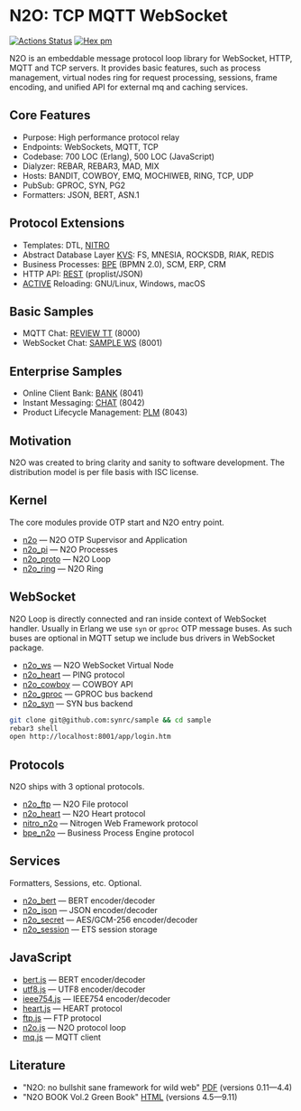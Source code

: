 # N2O: TCP MQTT WebSocket

[![Actions Status](https://github.com/synrc/n2o/workflows/mix/badge.svg)](https://github.com/synrc/n2o/actions)
[![Hex pm](http://img.shields.io/hexpm/v/n2o.svg?style=flat)](https://hex.pm/packages/n2o)

N2O is an embeddable message protocol loop library for WebSocket, HTTP, MQTT
and TCP servers. It provides basic features, such as process management,
virtual nodes ring for request processing, sessions, frame encoding, and
unified API for external mq and caching services.

## Core Features

* Purpose: High performance protocol relay
* Endpoints: WebSockets, MQTT, TCP
* Codebase: 700 LOC (Erlang), 500 LOC (JavaScript)
* Dialyzer: REBAR, REBAR3, MAD, MIX
* Hosts: BANDIT, COWBOY, EMQ, MOCHIWEB, RING, TCP, UDP
* PubSub: GPROC, SYN, PG2
* Formatters: JSON, BERT, ASN.1

## Protocol Extensions

* Templates: DTL, [NITRO](https://nitro.n2o.dev)
* Abstract Database Layer [KVS](https://kvs.n2o.dev"): FS, MNESIA, ROCKSDB, RIAK, REDIS
* Business Processes: [BPE](https://bpe.n2o.dev) (BPMN 2.0), SCM, ERP, CRM
* HTTP API: [REST](https://rest.n2o.dev) (proplist/JSON)
* [ACTIVE](https://active.n2o.dev) Reloading: GNU/Linux, Windows, macOS

## Basic Samples

* MQTT Chat: [REVIEW TT](https://review.n2o.dev) (8000)
* WebSocket Chat: [SAMPLE WS](https://sample.n2o.dev) (8001)

## Enterprise Samples

* Online Client Bank: [BANK](https://fin.erp.uno) (8041)
* Instant Messaging: [CHAT](https://chat.n2o.dev) (8042)
* Product Lifecycle Management: [PLM](https://plm.erp.uno) (8043)

## Motivation

N2O was created to bring clarity and sanity to software development.
The distribution model is per file basis with ISC license.

## Kernel

The core modules provide OTP start and N2O entry point.

* [n2o](https://ws.n2o.dev/man/n2o.htm) — N2O OTP Supervisor and Application
* [n2o_pi](https://ws.n2o.dev/man/n2o_pi.htm) — N2O Processes
* [n2o_proto](https://ws.n2o.dev/man/n2o_proto.htm) — N2O Loop
* [n2o_ring](https://ws.n2o.dev/man/n2o_ring.htm) — N2O Ring

## WebSocket

N2O Loop is directly connected and ran inside context of WebSocket handler.
Usually in Erlang we use `syn` or `gproc` OTP message buses.
As such buses are optional in MQTT setup we include bus drivers in WebSocket package.

* [n2o_ws](https://ws.n2o.dev/man/n2o_ws.htm) — N2O WebSocket Virtual Node
* [n2o_heart](https://ws.n2o.dev/man/n2o_heart.htm) — PING protocol
* [n2o_cowboy](https://ws.n2o.dev/man/n2o_cowboy.htm) — COWBOY API
* [n2o_gproc](https://ws.n2o.dev/man/n2o_gproc.htm) — GPROC bus backend
* [n2o_syn](https://ws.n2o.dev/man/n2o_syn.htm) — SYN bus backend

```sh
git clone git@github.com:synrc/sample && cd sample
rebar3 shell
open http://localhost:8001/app/login.htm
```

## Protocols

N2O ships with 3 optional protocols.

* [n2o_ftp](https://ws.n2o.dev/man/n2o_ftp.htm) — N2O File protocol
* [n2o_heart](https://ws.n2o.dev/man/n2o_heart.htm) — N2O Heart protocol
* [nitro_n2o](https://nitro.n2o.dev/man/nitro_n2o.htm) — Nitrogen Web Framework protocol
* [bpe_n2o](https://bpe.n2o.dev) — Business Process Engine protocol

## Services

Formatters, Sessions, etc. Optional.

* [n2o_bert](https://ws.n2o.dev/man/n2o_bert.htm) — BERT encoder/decoder
* [n2o_json](https://ws.n2o.dev/man/n2o_json.htm) — JSON encoder/decoder
* [n2o_secret](https://ws.n2o.dev/man/n2o_secret.htm)  — AES/GCM-256 encoder/decoder
* [n2o_session](https://ws.n2o.dev/man/n2o_session.htm) — ETS session storage

## JavaScript

* [bert.js](https://ws.n2o.dev/man/bert.js.htm) — BERT encoder/decoder
* [utf8.js](https://ws.n2o.dev/man/utf8.js.htm) — UTF8 encoder/decoder
* [ieee754.js](https://ws.n2o.dev/man/ieee754.js.htm) — IEEE754 encoder/decoder
* [heart.js](https://ws.n2o.dev/man/heart.js.htm) — HEART protocol
* [ftp.js](https://ws.n2o.dev/man/ftp.js.htm)  — FTP protocol
* [n2o.js](https://ws.n2o.dev/man/n2o.js.htm) — N2O protocol loop
* [mq.js](https://ws.n2o.dev/man/mq.js.htm) — MQTT client

## Literature

* "N2O: no bullshit sane framework for wild web" [PDF](https://n2o.dev/books/n2o.pdf) (versions 0.11—4.4)
* "N2O BOOK Vol.2 Green Book" [HTML](https://n2o.dev/ua/books/vol.2/index.html) (versions 4.5—9.11)
